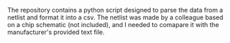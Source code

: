 The repository contains a python script designed to parse the data from a netlist and format it into a csv.
The netlist was made by a colleague based on a chip schematic (not included), and I needed to comapare it with the manufacturer's provided text file.
